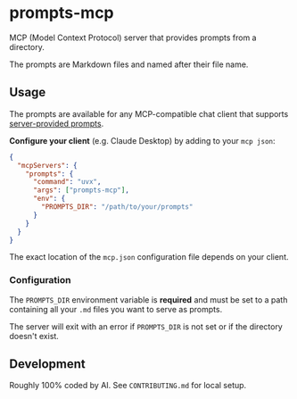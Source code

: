 # prompts-mcp

MCP (Model Context Protocol) server that provides prompts from a directory.

The prompts are Markdown files and named after their file name.

## Usage

The prompts are available for any MCP-compatible chat client that supports
[server-provided prompts](https://modelcontextprotocol.io/docs/learn/server-concepts#how-prompts-work).

**Configure your client** (e.g. Claude Desktop) by adding to your `mcp json`:

```json
{
  "mcpServers": {
    "prompts": {
      "command": "uvx",
      "args": ["prompts-mcp"],
      "env": {
        "PROMPTS_DIR": "/path/to/your/prompts"
      }
    }
  }
}
```

The exact location of the `mcp.json` configuration file depends on your client.

### Configuration

The `PROMPTS_DIR` environment variable is **required** and must be set to
a path containing all your `.md` files you want to serve as prompts.

The server will exit with an error if `PROMPTS_DIR` is not set
or if the directory doesn't exist.

## Development

Roughly 100% coded by AI. See `CONTRIBUTING.md` for local setup.
